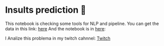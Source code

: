 # Insults prediction 🤬

This notebook is checking some tools for NLP and pipeline.
You can get the data in this link: [here](https://raw.githubusercontent.com/amueller/sklearn_tutorial/master/kaggle_insult/train.csv)
And the notebook is in [here](https://colab.research.google.com/drive/1cVVMTtfsmyiGRHx-GR9nptIoKmzl1RgU?usp=sharinghttps://colab.research.google.com/drive/1cVVMTtfsmyiGRHx-GR9nptIoKmzl1RgU?usp=sharing): 

I Analize this problema in my twitch cahnnel: [Twitch](https://www.twitch.tv/mikesneider_)

